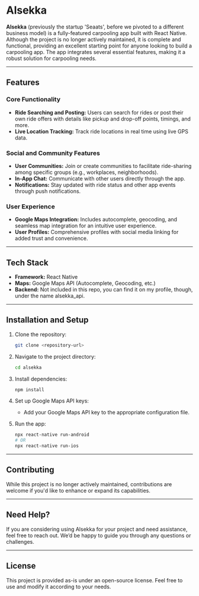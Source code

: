 # Alsekka

**Alsekka** (previously the startup 'Seaats', before we pivoted to a different business model) is a fully-featured carpooling app built with React Native. Although the project is no longer actively maintained, it is complete and functional, providing an excellent starting point for anyone looking to build a carpooling app. The app integrates several essential features, making it a robust solution for carpooling needs.

---

## Features

### Core Functionality
- **Ride Searching and Posting:** Users can search for rides or post their own ride offers with details like pickup and drop-off points, timings, and more.
- **Live Location Tracking:** Track ride locations in real time using live GPS data.

### Social and Community Features
- **User Communities:** Join or create communities to facilitate ride-sharing among specific groups (e.g., workplaces, neighborhoods).
- **In-App Chat:** Communicate with other users directly through the app.
- **Notifications:** Stay updated with ride status and other app events through push notifications.

### User Experience
- **Google Maps Integration:** Includes autocomplete, geocoding, and seamless map integration for an intuitive user experience.
- **User Profiles:** Comprehensive profiles with social media linking for added trust and convenience.

---

## Tech Stack

- **Framework:** React Native
- **Maps:** Google Maps API (Autocomplete, Geocoding, etc.)
- **Backend:** Not included in this repo, you can find it on my profile, though, under the name alsekka_api.

---

## Installation and Setup

1. Clone the repository:
   ```bash
   git clone <repository-url>
   ```

2. Navigate to the project directory:
   ```bash
   cd alsekka
   ```

3. Install dependencies:
   ```bash
   npm install
   ```

4. Set up Google Maps API keys:
   - Add your Google Maps API key to the appropriate configuration file.

5. Run the app:
   ```bash
   npx react-native run-android
   # OR
   npx react-native run-ios
   ```

---

## Contributing

While this project is no longer actively maintained, contributions are welcome if you'd like to enhance or expand its capabilities.

---

## Need Help?

If you are considering using Alsekka for your project and need assistance, feel free to reach out. We’d be happy to guide you through any questions or challenges.

---

## License

This project is provided as-is under an open-source license. Feel free to use and modify it according to your needs.
